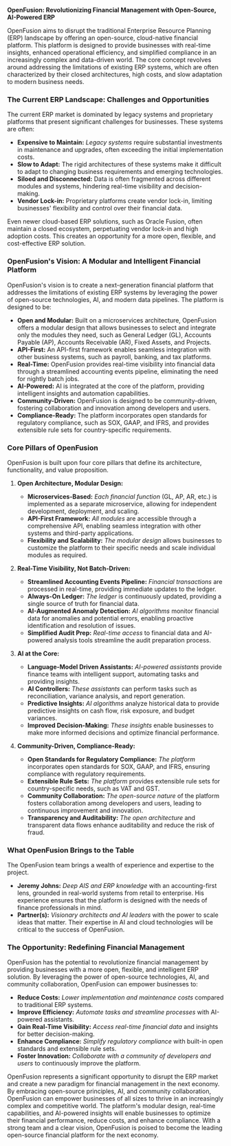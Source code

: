 **OpenFusion: Revolutionizing Financial Management with Open-Source, AI-Powered ERP**

OpenFusion aims to disrupt the traditional Enterprise Resource Planning (ERP) landscape by offering an open-source, cloud-native financial platform. This platform is designed to provide businesses with real-time insights, enhanced operational efficiency, and simplified compliance in an increasingly complex and data-driven world. The core concept revolves around addressing the limitations of existing ERP systems, which are often characterized by their closed architectures, high costs, and slow adaptation to modern business needs.

### The Current ERP Landscape: Challenges and Opportunities

The current ERP market is dominated by legacy systems and proprietary platforms that present significant challenges for businesses. These systems are often:

-   **Expensive to Maintain:** _Legacy systems_ require substantial investments in maintenance and upgrades, often exceeding the initial implementation costs.
-   **Slow to Adapt:** The rigid architectures of these systems make it difficult to adapt to changing business requirements and emerging technologies.
-   **Siloed and Disconnected:** Data is often fragmented across different modules and systems, hindering real-time visibility and decision-making.
-   **Vendor Lock-in:** Proprietary platforms create vendor lock-in, limiting businesses' flexibility and control over their financial data.

Even newer cloud-based ERP solutions, such as Oracle Fusion, often maintain a closed ecosystem, perpetuating vendor lock-in and high adoption costs. This creates an opportunity for a more open, flexible, and cost-effective ERP solution.

### OpenFusion's Vision: A Modular and Intelligent Financial Platform

OpenFusion's vision is to create a next-generation financial platform that addresses the limitations of existing ERP systems by leveraging the power of open-source technologies, AI, and modern data pipelines. The platform is designed to be:

-   **Open and Modular:** Built on a microservices architecture, OpenFusion offers a modular design that allows businesses to select and integrate only the modules they need, such as General Ledger (GL), Accounts Payable (AP), Accounts Receivable (AR), Fixed Assets, and Projects.
-   **API-First:** An API-first framework enables seamless integration with other business systems, such as payroll, banking, and tax platforms.
-   **Real-Time:** OpenFusion provides real-time visibility into financial data through a streamlined accounting events pipeline, eliminating the need for nightly batch jobs.
-   **AI-Powered:** AI is integrated at the core of the platform, providing intelligent insights and automation capabilities.
-   **Community-Driven:** OpenFusion is designed to be community-driven, fostering collaboration and innovation among developers and users.
-   **Compliance-Ready:** The platform incorporates open standards for regulatory compliance, such as SOX, GAAP, and IFRS, and provides extensible rule sets for country-specific requirements.

### Core Pillars of OpenFusion

OpenFusion is built upon four core pillars that define its architecture, functionality, and value proposition.

1.  **Open Architecture, Modular Design:**
    -   **Microservices-Based:** _Each financial function_ (GL, AP, AR, etc.) is implemented as a separate microservice, allowing for independent development, deployment, and scaling.
    -   **API-First Framework:** _All modules_ are accessible through a comprehensive API, enabling seamless integration with other systems and third-party applications.
    -   **Flexibility and Scalability:** _The modular design_ allows businesses to customize the platform to their specific needs and scale individual modules as required.

2.  **Real-Time Visibility, Not Batch-Driven:**
    -   **Streamlined Accounting Events Pipeline:** _Financial transactions_ are processed in real-time, providing immediate updates to the ledger.
    -   **Always-On Ledger:** _The ledger_ is continuously updated, providing a single source of truth for financial data.
    -   **AI-Augmented Anomaly Detection:** _AI algorithms_ monitor financial data for anomalies and potential errors, enabling proactive identification and resolution of issues.
    -   **Simplified Audit Prep:** _Real-time access_ to financial data and AI-powered analysis tools streamline the audit preparation process.

3.  **AI at the Core:**
    -   **Language-Model Driven Assistants:** _AI-powered assistants_ provide finance teams with intelligent support, automating tasks and providing insights.
    -   **AI Controllers:** _These assistants_ can perform tasks such as reconciliation, variance analysis, and report generation.
    -   **Predictive Insights:** _AI algorithms_ analyze historical data to provide predictive insights on cash flow, risk exposure, and budget variances.
    -   **Improved Decision-Making:** _These insights_ enable businesses to make more informed decisions and optimize financial performance.

4.  **Community-Driven, Compliance-Ready:**
    -   **Open Standards for Regulatory Compliance:** _The platform_ incorporates open standards for SOX, GAAP, and IFRS, ensuring compliance with regulatory requirements.
    -   **Extensible Rule Sets:** _The platform_ provides extensible rule sets for country-specific needs, such as VAT and GST.
    -   **Community Collaboration:** _The open-source nature_ of the platform fosters collaboration among developers and users, leading to continuous improvement and innovation.
    -   **Transparency and Auditability:** _The open architecture_ and transparent data flows enhance auditability and reduce the risk of fraud.

### What OpenFusion Brings to the Table

The OpenFusion team brings a wealth of experience and expertise to the project.

-   **Jeremy Johns:** _Deep AIS and ERP knowledge_ with an accounting-first lens, grounded in real-world systems from retail to enterprise. His experience ensures that the platform is designed with the needs of finance professionals in mind.
-   **Partner(s):** _Visionary architects and AI leaders_ with the power to scale ideas that matter. Their expertise in AI and cloud technologies will be critical to the success of OpenFusion.

### The Opportunity: Redefining Financial Management

OpenFusion has the potential to revolutionize financial management by providing businesses with a more open, flexible, and intelligent ERP solution. By leveraging the power of open-source technologies, AI, and community collaboration, OpenFusion can empower businesses to:

-   **Reduce Costs:** _Lower implementation and maintenance costs_ compared to traditional ERP systems.
-   **Improve Efficiency:** _Automate tasks and streamline processes_ with AI-powered assistants.
-   **Gain Real-Time Visibility:** _Access real-time financial data_ and insights for better decision-making.
-   **Enhance Compliance:** _Simplify regulatory compliance_ with built-in open standards and extensible rule sets.
-   **Foster Innovation:** _Collaborate with a community of developers and users_ to continuously improve the platform.

OpenFusion represents a significant opportunity to disrupt the ERP market and create a new paradigm for financial management in the next economy. By embracing open-source principles, AI, and community collaboration, OpenFusion can empower businesses of all sizes to thrive in an increasingly complex and competitive world. The platform's modular design, real-time capabilities, and AI-powered insights will enable businesses to optimize their financial performance, reduce costs, and enhance compliance. With a strong team and a clear vision, OpenFusion is poised to become the leading open-source financial platform for the next economy.
